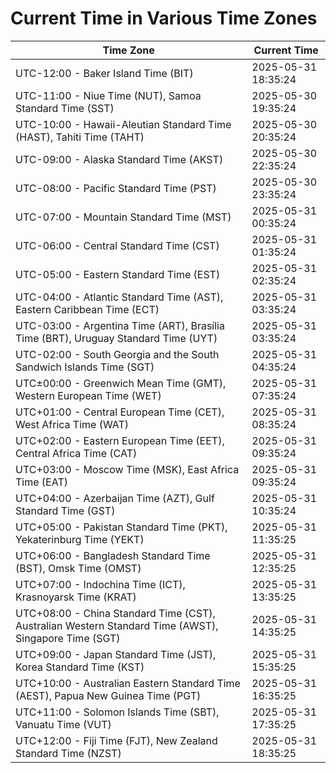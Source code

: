 # Current Time in Various Time Zones

| Time Zone | Current Time |
|-----------|--------------|
| UTC-12:00 - Baker Island Time (BIT) | 2025-05-31 18:35:24 |
| UTC-11:00 - Niue Time (NUT), Samoa Standard Time (SST) | 2025-05-30 19:35:24 |
| UTC-10:00 - Hawaii-Aleutian Standard Time (HAST), Tahiti Time (TAHT) | 2025-05-30 20:35:24 |
| UTC-09:00 - Alaska Standard Time (AKST) | 2025-05-30 22:35:24 |
| UTC-08:00 - Pacific Standard Time (PST) | 2025-05-30 23:35:24 |
| UTC-07:00 - Mountain Standard Time (MST) | 2025-05-31 00:35:24 |
| UTC-06:00 - Central Standard Time (CST) | 2025-05-31 01:35:24 |
| UTC-05:00 - Eastern Standard Time (EST) | 2025-05-31 02:35:24 |
| UTC-04:00 - Atlantic Standard Time (AST), Eastern Caribbean Time (ECT) | 2025-05-31 03:35:24 |
| UTC-03:00 - Argentina Time (ART), Brasília Time (BRT), Uruguay Standard Time (UYT) | 2025-05-31 03:35:24 |
| UTC-02:00 - South Georgia and the South Sandwich Islands Time (SGT) | 2025-05-31 04:35:24 |
| UTC±00:00 - Greenwich Mean Time (GMT), Western European Time (WET) | 2025-05-31 07:35:24 |
| UTC+01:00 - Central European Time (CET), West Africa Time (WAT) | 2025-05-31 08:35:24 |
| UTC+02:00 - Eastern European Time (EET), Central Africa Time (CAT) | 2025-05-31 09:35:24 |
| UTC+03:00 - Moscow Time (MSK), East Africa Time (EAT) | 2025-05-31 09:35:24 |
| UTC+04:00 - Azerbaijan Time (AZT), Gulf Standard Time (GST) | 2025-05-31 10:35:24 |
| UTC+05:00 - Pakistan Standard Time (PKT), Yekaterinburg Time (YEKT) | 2025-05-31 11:35:25 |
| UTC+06:00 - Bangladesh Standard Time (BST), Omsk Time (OMST) | 2025-05-31 12:35:25 |
| UTC+07:00 - Indochina Time (ICT), Krasnoyarsk Time (KRAT) | 2025-05-31 13:35:25 |
| UTC+08:00 - China Standard Time (CST), Australian Western Standard Time (AWST), Singapore Time (SGT) | 2025-05-31 14:35:25 |
| UTC+09:00 - Japan Standard Time (JST), Korea Standard Time (KST) | 2025-05-31 15:35:25 |
| UTC+10:00 - Australian Eastern Standard Time (AEST), Papua New Guinea Time (PGT) | 2025-05-31 16:35:25 |
| UTC+11:00 - Solomon Islands Time (SBT), Vanuatu Time (VUT) | 2025-05-31 17:35:25 |
| UTC+12:00 - Fiji Time (FJT), New Zealand Standard Time (NZST) | 2025-05-31 18:35:25 |
